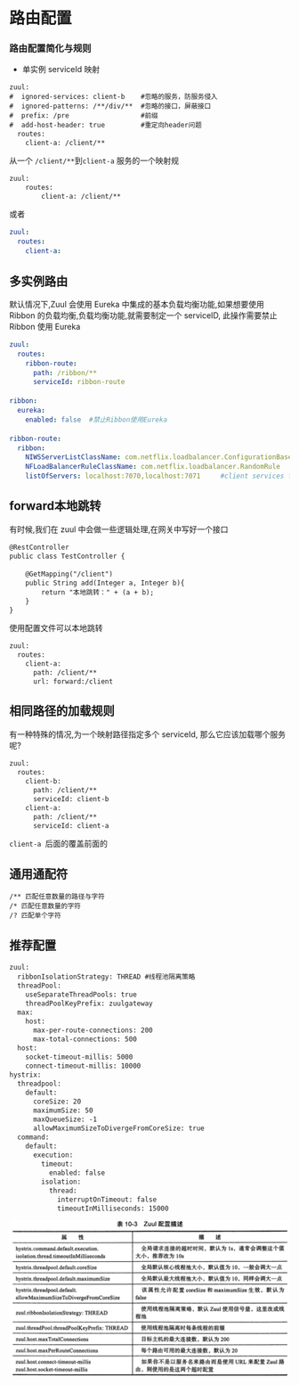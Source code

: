 # 路由配置

### 路由配置简化与规则

- 单实例 serviceId 映射

```
zuul:
#  ignored-services: client-b    #忽略的服务，防服务侵入
#  ignored-patterns: /**/div/**  #忽略的接口，屏蔽接口
#  prefix: /pre                  #前缀
#  add-host-header: true         #重定向header问题
  routes:
    client-a: /client/**
```

从一个 `/client/**`到`client-a` 服务的一个映射规

```
zuul:
	routes:
		client-a: /client/**
```

或者

```yml
zuul:
  routes:
    client-a: 
```

## 多实例路由

默认情况下,Zuul 会使用 Eureka 中集成的基本负载均衡功能,如果想要使用 Ribbon 的负载均衡,负载均衡功能,就需要制定一个 serviceID, 此操作需要禁止 Ribbon 使用 Eureka

```yml
zuul:
  routes:
    ribbon-route:
      path: /ribbon/**
      serviceId: ribbon-route

ribbon:
  eureka:
    enabled: false  #禁止Ribbon使用Eureka

ribbon-route:
  ribbon:
    NIWSServerListClassName: com.netflix.loadbalancer.ConfigurationBasedServerList
    NFLoadBalancerRuleClassName: com.netflix.loadbalancer.RandomRule     #Ribbon LB Strategy
    listOfServers: localhost:7070,localhost:7071     #client services for Ribbon LB
```

## forward本地跳转

有时候,我们在 zuul 中会做一些逻辑处理,在网关中写好一个接口

```
@RestController
public class TestController {

	@GetMapping("/client")
	public String add(Integer a, Integer b){
		return "本地跳转：" + (a + b);
	}
}
```

使用配置文件可以本地跳转

```
zuul:
  routes:
    client-a:
      path: /client/**
      url: forward:/client
```

## 相同路径的加载规则

有一种特殊的情况,为一个映射路径指定多个 serviceId, 那么它应该加载哪个服务呢?

```
zuul:
  routes:
    client-b:
      path: /client/**
      serviceId: client-b
    client-a:
      path: /client/**
      serviceId: client-a
```

`client-a `后面的覆盖前面的

## 通用通配符

```
/** 匹配任意数量的路径与字符 
/* 匹配任意数量的字符
/? 匹配单个字符
```



## 推荐配置

```
zuul:
  ribbonIsolationStrategy: THREAD #线程池隔离策略
  threadPool:
    useSeparateThreadPools: true
    threadPoolKeyPrefix: zuulgateway
  max:
    host:
      max-per-route-connections: 200
      max-total-connections: 500
  host:
    socket-timeout-millis: 5000
    connect-timeout-millis: 10000
hystrix:
  threadpool:
    default:
      coreSize: 20
      maximumSize: 50
      maxQueueSize: -1
      allowMaximumSizeToDivergeFromCoreSize: true
  command:
    default:
      execution:
        timeout:
          enabled: false
        isolation:
          thread:
            interruptOnTimeout: false
            timeoutInMilliseconds: 15000
```







![image-20200604122022954](assets/image-20200604122022954.png)